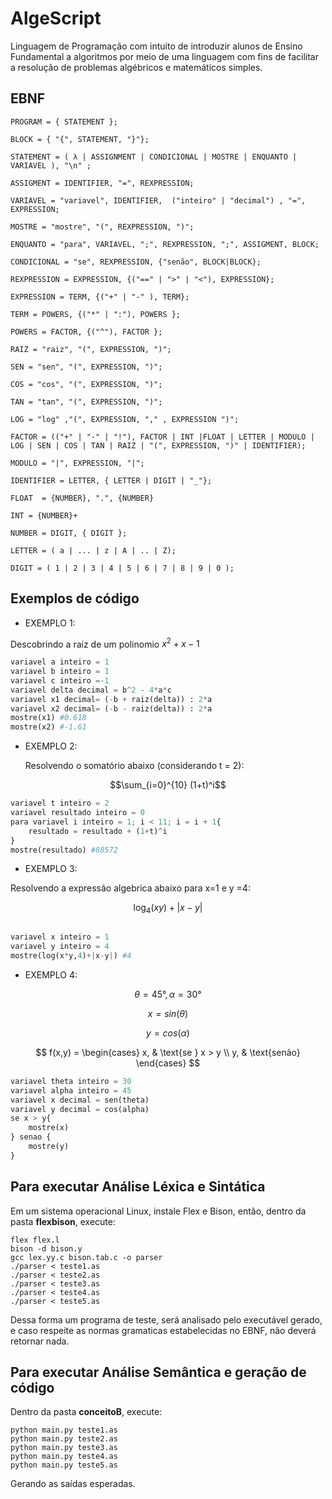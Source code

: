 # AlgeScript
Linguagem de Programação com intuito de introduzir alunos de Ensino Fundamental a algoritmos por meio de uma linguagem com fins de facilitar a resolução de problemas algébricos e matemáticos simples.
## EBNF
```
PROGRAM = { STATEMENT };

BLOCK = { "{", STATEMENT, "}"};

STATEMENT = ( λ | ASSIGNMENT | CONDICIONAL | MOSTRE | ENQUANTO | VARIAVEL ), "\n" ;

ASSIGMENT = IDENTIFIER, "=", REXPRESSION;

VARIAVEL = "variavel", IDENTIFIER,  ("inteiro" | "decimal") , "=", EXPRESSION;

MOSTRE = "mostre", "(", REXPRESSION, ")";

ENQUANTO = "para", VARIAVEL, ";", REXPRESSION, ";", ASSIGMENT, BLOCK;

CONDICIONAL = "se", REXPRESSION, {"senão", BLOCK|BLOCK};

REXPRESSION = EXPRESSION, {("==" | ">" | "<"), EXPRESSION};

EXPRESSION = TERM, {("+" | "-" ), TERM};

TERM = POWERS, {("*" | ":"), POWERS };

POWERS = FACTOR, {("^"), FACTOR };

RAIZ = "raiz", "(", EXPRESSION, ")";

SEN = "sen", "(", EXPRESSION, ")";

COS = "cos", "(", EXPRESSION, ")";

TAN = "tan", "(", EXPRESSION, ")";

LOG = "log" ,"(", EXPRESSION, "," , EXPRESSION ")";

FACTOR = (("+" | "-" | "!"), FACTOR | INT |FLOAT | LETTER | MODULO | LOG | SEN | COS | TAN | RAIZ | "(", EXPRESSION, ")" | IDENTIFIER);

MODULO = "|", EXPRESSION, "|";

IDENTIFIER = LETTER, { LETTER | DIGIT | "_"};

FLOAT  = {NUMBER}, ".", {NUMBER}

INT = {NUMBER}+

NUMBER = DIGIT, { DIGIT };

LETTER = ( a | ... | z | A | .. | Z);

DIGIT = ( 1 | 2 | 3 | 4 | 5 | 6 | 7 | 8 | 9 | 0 );
```

## Exemplos de código
* EXEMPLO 1:
  
Descobrindo a raiz de um polinomio $x^2 + x - 1$
```python
variavel a inteiro = 1
variavel b inteiro = 1
variavel c inteiro =-1
variavel delta decimal = b^2 - 4*a*c
variavel x1 decimal= (-b + raiz(delta)) : 2*a
variavel x2 decimal= (-b - raiz(delta)) : 2*a
mostre(x1) #0.618
mostre(x2) #-1.61
```

* EXEMPLO 2:

  Resolvendo o somatório abaixo (considerando t = 2):
  
$$\sum_{i=0}^{10} (1+t)^i$$

```python
variavel t inteiro = 2
variavel resultado inteiro = 0
para variavel i inteiro = 1; i < 11; i = i + 1{
    resultado = resultado + (1+t)^i
}
mostre(resultado) #88572
```

* EXEMPLO 3:
  
Resolvendo a expressão algebrica abaixo para x=1 e y =4:

$$\log_4(xy) + |x - y|$$

```python

variavel x inteiro = 1
variavel y inteiro = 4
mostre(log(x*y,4)+|x-y|) #4
```


* EXEMPLO 4:
  
$$
\theta = 45°
,
\alpha = 30°
$$    

$$
x = sin(\theta)
$$

$$
y = cos(\alpha)
$$

$$
f(x,y) = \begin{cases}
x, & \text{se } x > y \\
y, & \text{senão}
\end{cases}
$$

```python
variavel theta inteiro = 30
variavel alpha inteiro = 45
variavel x decimal = sen(theta)
variavel y decimal = cos(alpha)
se x > y{
    mostre(x)
} senao {
    mostre(y)
}
```

## Para executar Análise Léxica e Sintática
Em um sistema operacional Linux, instale Flex e Bison, então, dentro da pasta **flexbison**, execute:

```
flex flex.l
bison -d bison.y
gcc lex.yy.c bison.tab.c -o parser
./parser < teste1.as
./parser < teste2.as
./parser < teste3.as
./parser < teste4.as
./parser < teste5.as
```

Dessa forma um programa de teste, será analisado pelo executável gerado, e caso respeite as normas gramaticas estabelecidas no EBNF, não deverá retornar nada.

## Para executar Análise Semântica e geração de código
Dentro da pasta **conceitoB**, execute:

```
python main.py teste1.as
python main.py teste2.as
python main.py teste3.as
python main.py teste4.as
python main.py teste5.as
```

Gerando as saídas esperadas.
